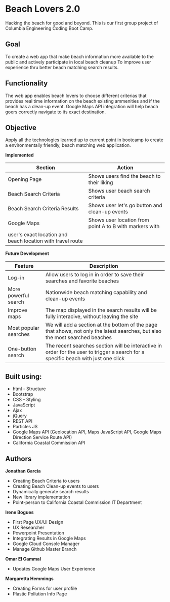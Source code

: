 # Beach Lovers 2.0
Hacking the beach for good and beyond. This is our first group project of Columbia Engineering Coding Boot Camp.

## Goal
To create a web app that make beach information more available to the public and actively participate in local beach cleanup To improve user experience thru better beach matching search results.

## Functionality
The web app enables beach lovers to choose different criterias that provides real time information on the beach existing ammenities and if the beach has a clean-up event. Google Maps API integration will help beach goers correctly navigate to its exact destination.

## Objective
Apply all the technologies learned up to current point in bootcamp to create a environmentally friendly, beach matching  web application.

**Implemented**

| Section              |  Action                                                  |
| ---------------------|----------------------------------------------------------|
| Opening Page         |  Shows users find the beach to their liking              |
| Beach Search Criteria|  Shows user beach search criteria                        |
| Beach Search Criteria Results |  Shows user let's go button and clean-up events |
| Google Maps          |  Shows user location from point A to B with markers with 
user's exact location and beach location with travel route |

**Future Development**

| Feature               |  Description                                                                |
| ----------------------|-----------------------------------------------------------------------------|
| Log-in                |  Allow users to log in in order to save their searches and favorite beaches |
| More powerful search  |  Nationwide beach matching capability and clean-up events                   |
| Improve maps          |  The map displayed in the search results will be fully interacive, without leaving the site |
| Most popular searches |  We will add a section at the bottom of the page that shows, not only the latest searches, but also the most searched beaches |
| One-button search     |  The recent searches section will be interactive in order for the user to trigger a search for a   specific beach with just one click |

## Built using:
* html - Structure
* Bootstrap
* CSS - Styling
* JavaScript
* Ajax
* jQuery
* REST API
* Particles JS
* Google Maps API (Geolocation API, Maps JavaScript API, Google Maps Direction Service Route API)  
* California Coastal Commission API

## Authors

**Jonathan Garcia** 
* Creating Beach Criteria to users
* Creating Beach Clean-up events to users
* Dynamically generate search results
* New library implementation
* Point-person to California Coastal Commission IT Department
 
**Irene Bogues** 
* First Page UX/UI Design
* UX Researcher
* Powerpoint Presentation
* Integrating Results in Google Maps
* Google Cloud Console Manager
* Manage Github Master Branch


**Omar El Gammal** 
* Updates Google Maps User Experience

**Margaretta Hemmings** 
* Creating Forms for user profile
* Plastic Pollution Info Page
